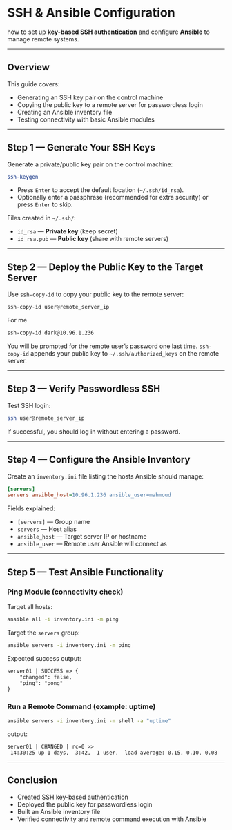 #  SSH & Ansible Configuration

how to set up **key-based SSH authentication** and configure **Ansible** to manage remote systems.

---

## Overview

This guide covers:

- Generating an SSH key pair on the control machine  
- Copying the public key to a remote server for passwordless login  
- Creating an Ansible inventory file  
- Testing connectivity with basic Ansible modules

---

## Step 1 — Generate Your SSH Keys

Generate a private/public key pair on the control machine:

```bash
ssh-keygen
```

- Press `Enter` to accept the default location (`~/.ssh/id_rsa`).  
- Optionally enter a passphrase (recommended for extra security) or press `Enter` to skip.

Files created in `~/.ssh/`:

- `id_rsa` — **Private key** (keep secret)  
- `id_rsa.pub` — **Public key** (share with remote servers)

---

## Step 2 — Deploy the Public Key to the Target Server

Use `ssh-copy-id` to copy your public key to the remote server:

```bash
ssh-copy-id user@remote_server_ip
```

For me

```bash
ssh-copy-id dark@10.96.1.236
```

You will be prompted for the remote user’s password one last time. `ssh-copy-id` appends your public key to `~/.ssh/authorized_keys` on the remote server.

---

## Step 3 — Verify Passwordless SSH

Test SSH login:

```bash
ssh user@remote_server_ip
```

If successful, you should log in without entering a password.

---

## Step 4 — Configure the Ansible Inventory

Create an `inventory.ini` file listing the hosts Ansible should manage:

```ini
[servers]
servers ansible_host=10.96.1.236 ansible_user=mahmoud
```

Fields explained:

- `[servers]` — Group name  
- `servers` — Host alias  
- `ansible_host` — Target server IP or hostname  
- `ansible_user` — Remote user Ansible will connect as

---

## Step 5 — Test Ansible Functionality

### Ping Module (connectivity check)

Target all hosts:

```bash
ansible all -i inventory.ini -m ping
```

Target the `servers` group:

```bash
ansible servers -i inventory.ini -m ping
```

Expected success output:

```text
server01 | SUCCESS => {
    "changed": false,
    "ping": "pong"
}
```

### Run a Remote Command (example: uptime)

```bash
ansible servers -i inventory.ini -m shell -a "uptime"
```

output:

```text
server01 | CHANGED | rc=0 >>
 14:30:25 up 1 days,  3:42,  1 user,  load average: 0.15, 0.10, 0.08
```

---

## Conclusion


- Created SSH key-based authentication  
- Deployed the public key for passwordless login  
- Built an Ansible inventory file  
- Verified connectivity and remote command execution with Ansible
